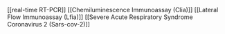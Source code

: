 [[real-time RT-PCR]]
[[Chemiluminescence Immunoassay (Clia)]]
[[Lateral Flow Immunoassay (Lfia)]]
[[Severe Acute Respiratory Syndrome Coronavirus 2 (Sars-cov-2)]]

